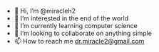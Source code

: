 - 👋 Hi, I’m @miracleh2
- 👀 I’m interested in the end of the world
- 🌱 I’m currently learning computer science 
- 💞️ I’m looking to collaborate on anything simple
- 📫 How to reach me dr.miracle2@gmail.com

<!---
miracleh2/miracleh2 is a ✨ special ✨ repository because its `README.md` (this file) appears on your GitHub profile.
You can click the Preview link to take a look at your changes.
--->
